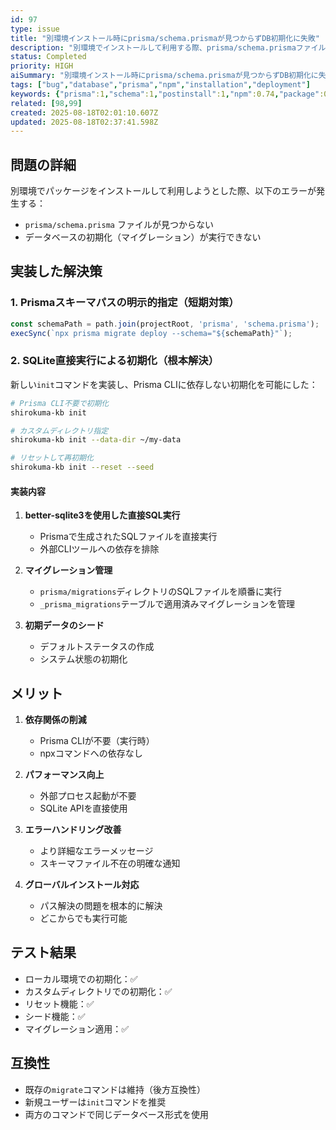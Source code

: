 ```yaml
---
id: 97
type: issue
title: "別環境インストール時にprisma/schema.prismaが見つからずDB初期化に失敗"
description: "別環境でインストールして利用する際、prisma/schema.prismaファイルが見つからないエラーが発生し、データベースの初期化ができない問題"
status: Completed
priority: HIGH
aiSummary: "別環境インストール時にprisma/schema.prismaが見つからずDB初期化に失敗 別環境でインストールして利用する際、prisma/schema.prismaファイルが見つからないエラーが発生し、データベースの初期化ができない問題 ## 問題の詳細\n\n別環境でパッケージをインストールして利用しようとした際、以下のエラーが発生する：\n- `prisma/schema.prisma` ファイ"
tags: ["bug","database","prisma","npm","installation","deployment"]
keywords: {"prisma":1,"schema":1,"postinstall":1,"npm":0.74,"package":0.74}
related: [98,99]
created: 2025-08-18T02:01:10.607Z
updated: 2025-08-18T02:37:41.598Z
---
```


## 問題の詳細

別環境でパッケージをインストールして利用しようとした際、以下のエラーが発生する：
- `prisma/schema.prisma` ファイルが見つからない
- データベースの初期化（マイグレーション）が実行できない

## 実装した解決策

### 1. Prismaスキーマパスの明示的指定（短期対策）
```javascript
const schemaPath = path.join(projectRoot, 'prisma', 'schema.prisma');
execSync(`npx prisma migrate deploy --schema="${schemaPath}"`);
```

### 2. SQLite直接実行による初期化（根本解決）

新しい`init`コマンドを実装し、Prisma CLIに依存しない初期化を可能にした：

```bash
# Prisma CLI不要で初期化
shirokuma-kb init

# カスタムディレクトリ指定
shirokuma-kb init --data-dir ~/my-data

# リセットして再初期化
shirokuma-kb init --reset --seed
```

#### 実装内容

1. **better-sqlite3を使用した直接SQL実行**
   - Prismaで生成されたSQLファイルを直接実行
   - 外部CLIツールへの依存を排除

2. **マイグレーション管理**
   - `prisma/migrations`ディレクトリのSQLファイルを順番に実行
   - `_prisma_migrations`テーブルで適用済みマイグレーションを管理

3. **初期データのシード**
   - デフォルトステータスの作成
   - システム状態の初期化

## メリット

1. **依存関係の削減**
   - Prisma CLIが不要（実行時）
   - npxコマンドへの依存なし

2. **パフォーマンス向上**
   - 外部プロセス起動が不要
   - SQLite APIを直接使用

3. **エラーハンドリング改善**
   - より詳細なエラーメッセージ
   - スキーマファイル不在の明確な通知

4. **グローバルインストール対応**
   - パス解決の問題を根本的に解決
   - どこからでも実行可能

## テスト結果

- ローカル環境での初期化：✅
- カスタムディレクトリでの初期化：✅
- リセット機能：✅
- シード機能：✅
- マイグレーション適用：✅

## 互換性

- 既存の`migrate`コマンドは維持（後方互換性）
- 新規ユーザーは`init`コマンドを推奨
- 両方のコマンドで同じデータベース形式を使用